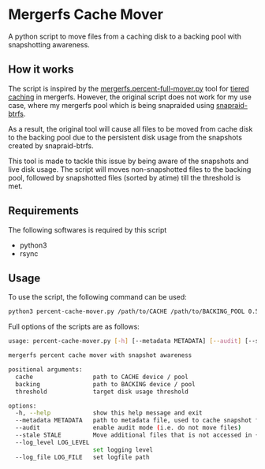 # Mergerfs Cache Mover

A python script to move files from a caching disk to a backing pool with snapshotting awareness.

## How it works

The script is inspired by the [mergerfs.percent-full-mover.py](https://github.com/trapexit/mergerfs/blob/latest-release/tools/mergerfs.percent-full-mover?raw=1) tool for [tiered caching](https://github.com/trapexit/mergerfs?tab=readme-ov-file#tiered-caching) in mergerfs. However, the original script does not work for my use case, where my mergerfs pool which is being snapraided using [snapraid-btrfs](https://github.com/automorphism88/snapraid-btrfs).

As a result, the original tool will cause all files to be moved from cache disk to the backing pool due to the persistent disk usage from the snapshots created by snapraid-btrfs.

This tool is made to tackle this issue by being aware of the snapshots and live disk usage. The script will moves non-snapshotted files to the backing pool, followed by snapshotted files (sorted by atime) till the threshold is met.

## Requirements

The following softwares is required by this script

- python3
- rsync

## Usage

To use the script, the following command can be used:

```sh
python3 percent-cache-mover.py /path/to/CACHE /path/to/BACKING_POOL 0.5
```

Full options of the scripts are as follows:

```sh
usage: percent-cache-mover.py [-h] [--metadata METADATA] [--audit] [--stale STALE] [--log_level LOG_LEVEL] [--log_file LOG_FILE] cache backing threshold

mergerfs percent cache mover with snapshot awareness

positional arguments:
  cache                 path to CACHE device / pool
  backing               path to BACKING device / pool
  threshold             target disk usage threshold

options:
  -h, --help            show this help message and exit
  --metadata METADATA   path to metadata file, used to cache snapshot files information
  --audit               enable audit mode (i.e. do not move files)
  --stale STALE         Move additional files that is not accessed in {STALE} days in snapshots. Set value > 0 to enable
  --log_level LOG_LEVEL
                        set logging level
  --log_file LOG_FILE   set logfile path
```
